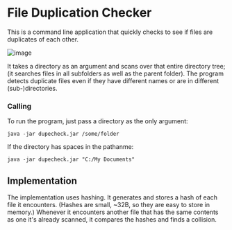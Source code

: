 # File Duplication Checker
This is a command line application that quickly checks to see if files are duplicates of each other.

![image](https://user-images.githubusercontent.com/67575219/192043613-35e968d9-976c-4019-a3a3-5039f1b68397.png)

It takes a directory as an argument and scans over that entire directory tree; (it searches files in all subfolders as well as the parent folder). The program detects duplicate files even if they have different names or are in different (sub-)directories.

### Calling
To run the program, just pass a directory as the only argument:
```batch
java -jar dupecheck.jar /some/folder
```

If the directory has spaces in the pathanme:
```batch
java -jar dupecheck.jar "C:/My Documents"
```

## Implementation
The implementation uses hashing. It generates and stores a hash of each file it encounters. (Hashes are small, ~32B, so they are easy to store in memory.) Whenever it encounters another file that has the same contents as one it's already scanned, it compares the hashes and finds a collision.
